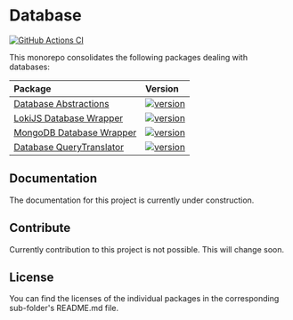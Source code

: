 # Database

[![GitHub Actions CI](https://github.com/js-soft/ts-documentdb-access/workflows/Publish/badge.svg)](https://github.com/js-soft/ts-documentdb-access/actions?query=workflow%3APublish)

This monorepo consolidates the following packages dealing with databases:

| Package                                               | Version                                                                                                                                           |
| :---------------------------------------------------- | :------------------------------------------------------------------------------------------------------------------------------------------------ |
| [Database Abstractions](packages/abstractions/)       | [![version](https://badge.fury.io/js/@js-soft%2fdocdb-access-abstractions.svg)](https://www.npmjs.com/package/@js-soft/docdb-access-abstractions) |
| [LokiJS Database Wrapper](packages/loki/)             | [![version](https://badge.fury.io/js/@js-soft%2fdocdb-access-loki.svg)](https://www.npmjs.com/package/@js-soft/docdb-access-loki)                 |
| [MongoDB Database Wrapper](packages/mongo/)           | [![version](https://badge.fury.io/js/@js-soft%2fdocdb-access-mongo.svg)](https://www.npmjs.com/package/@js-soft/docdb-access-mongo)               |
| [Database QueryTranslator](packages/querytranslator/) | [![version](https://badge.fury.io/js/@js-soft%2fdocdb-querytranslator.svg)](https://www.npmjs.com/package/@js-soft/docdb-querytranslator)         |

## Documentation

The documentation for this project is currently under construction.

## Contribute

Currently contribution to this project is not possible. This will change soon.

## License

You can find the licenses of the individual packages in the corresponding sub-folder's README.md file.
